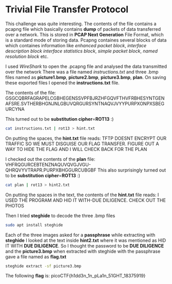 # Trivial File Transfer Protocol 

This challenge was quite interesting. The contents of the file contains a pcapng file 
which basically contains __dump__ of packets of data transferred over a network. This is stored in 
__PCAP Next Generation__ File Format, which is a standard mode of storing data. Pcapng containes 
several blocks of data which containes information like _enhanced packet block_, _interface description block_
_interface statistics block_, _simple packet block_, _named resolution block_ etc.

I used _WireShark_ to open the .pcapng file and analysed the data transmitted over the network
There was a file named _instructions.txt_ and three .bmp files named as __picture1.bmp__,
__picture2.bmp__, __picture3.bmp__, __plan__. On saving these exported files I opened the 
__instructions.txt__ file. 

The contents of the file: 
GSGCQBRFAGRAPELCGBHEGENSSVPFBJRZHFGQVFTHVFRBHESYNTGENAFSRE.SVTHERBHGNJNLGBUVQRGURSYNTNAQVJVYYPURPXONPXSBEGURCYNA

This turned out to be __substitution cipher__=__ROT13__ :)
```bash
cat instructions.txt | rot13 > hint.txt
```
On putting the spaces, the __hint.txt__ file reads:
TFTP DOESNT ENCRYPT OUR TRAFFIC SO WE MUST DISGUISE OUR FLAG TRANSFER. FIGURE OUT A WAY TO HIDE THE FLAG AND I WILL CHECK BACK FOR THE PLAN

I checked out the contents of the __plan__ file:
VHFRQGURCEBTENZNAQUVQVGJVGU-QHRQVYVTRAPR.PURPXBHGGURCUBGBF
This also surprisingly turned out to be __substitution cipher__=__ROT13__ :)
```bash
cat plan | rot13 > hint2.txt
```
On putting the spaces in the text, the contents of the __hint.txt__ file reads:
I USED THE PROGRAM AND HID IT WITH-DUE DILIGENCE. CHECK OUT THE PHOTOS

Then I tried __steghide__ to decode the three .bmp files
```bash
sudo apt install steghide
```
Each of the three images asked for a __passphrase__ while extracting with __steghide__
I looked at the text inside __hint2.txt__ where it was mentioned as HID IT WITH
__DUE DILIGENCE__. So I thought the password to be __DUE DILIGENCE__ and the __picture3.bmp__
when extracted with steghide with the passphrase gave a file named as __flag.txt__

```bash
steghide extract -sf picture3.bmp
```

The following __flag__ is: 
picoCTF{h1dd3n_1n_pLa1n_51GHT_18375919}